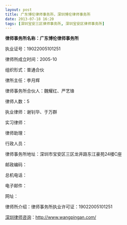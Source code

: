 ```yaml
---
layout: post
title: 广东博伦律师事务所，深圳博伦律师事务所
date: 2013-07-18 16:20
tags: [深圳宝安三区律师事务所, 深圳宝安区律师事务所]
---
```

<strong>律师事务所名称：广东博伦律师事务所</strong>

执业证号：19022005101251

律师所成立时间：2005-10

组织形式：普通合伙

律所主任：李月辉

律师事务所合伙人：魏耀红、严艺锋

律师人数：5

执业律师：谢钊华、于万群

实习律师：

律师助理：

行政人员：

律师事务所地址：深圳市宝安区三区龙井路东江豪苑24楼C座

邮政编码：

总机电话：

电子邮件：

网址：

律师所介绍：律师事务所执业许可证：19022005101251

<a href="http://www.wangpingan.com/">深圳律师咨询</a>：<a href="http://www.wangpingan.com/">http://www.wangpingan.com/</a>

